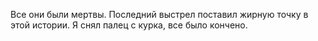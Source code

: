 Все они были мертвы. Последний выстрел поставил жирную точку в этой истории. Я снял палец с курка, все было кончено.

